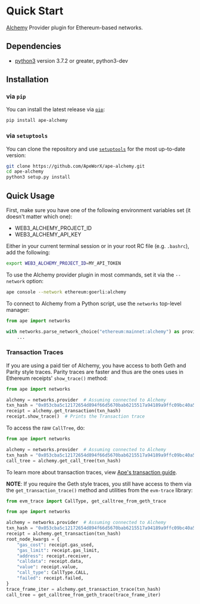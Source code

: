 # Quick Start

[Alchemy](https://alchemy.com/?r=jk3NDM0MTIwODIzM) Provider plugin for Ethereum-based networks.

## Dependencies

* [python3](https://www.python.org/downloads) version 3.7.2 or greater, python3-dev

## Installation

### via `pip`

You can install the latest release via [`pip`](https://pypi.org/project/pip/):

```bash
pip install ape-alchemy
```

### via `setuptools`

You can clone the repository and use [`setuptools`](https://github.com/pypa/setuptools) for the most up-to-date version:

```bash
git clone https://github.com/ApeWorX/ape-alchemy.git
cd ape-alchemy
python3 setup.py install
```

## Quick Usage

First, make sure you have one of the following environment variables set (it doesn't matter which one):

* WEB3_ALCHEMY_PROJECT_ID
* WEB3_ALCHEMY_API_KEY

Either in your current terminal session or in your root RC file (e.g. `.bashrc`), add the following:

```bash
export WEB3_ALCHEMY_PROJECT_ID=MY_API_TOKEN
```

To use the Alchemy provider plugin in most commands, set it via the `--network` option:

```bash
ape console --network ethereum:goerli:alchemy
```

To connect to Alchemy from a Python script, use the `networks` top-level manager:

```python
from ape import networks

with networks.parse_network_choice("ethereum:mainnet:alchemy") as provider:
    ...
```

### Transaction Traces

If you are using a paid tier of Alchemy, you have access to both Geth and Parity style traces.
Parity traces are faster and thus are the ones uses in Ethereum receipts' `show_trace()` method:

```python
from ape import networks

alchemy = networks.provider  # Assuming connected to Alchemy
txn_hash = "0x053cba5c12172654d894f66d5670bab6215517a94189a9ffc09bc40a589ec04d"
receipt = alchemy.get_transaction(txn_hash)
receipt.show_trace()  # Prints the Transaction trace
```

To access the raw `CallTree`, do:

```python
from ape import networks

alchemy = networks.provider  # Assuming connected to Alchemy
txn_hash = "0x053cba5c12172654d894f66d5670bab6215517a94189a9ffc09bc40a589ec04d"
call_tree = alchemy.get_call_tree(txn_hash)
```

To learn more about transaction traces, view [Ape's transaction guide](https://docs.apeworx.io/ape/stable/userguides/transactions.html#traces).

**NOTE**: If you require the Geth style traces, you still have access to them via the `get_transaction_trace()` method and utilities from the `evm-trace` library:

```python
from evm_trace import CallType, get_calltree_from_geth_trace

from ape import networks

alchemy = networks.provider  # Assuming connected to Alchemy
txn_hash = "0x053cba5c12172654d894f66d5670bab6215517a94189a9ffc09bc40a589ec04d"
receipt = alchemy.get_transaction(txn_hash)
root_node_kwargs = {
    "gas_cost": receipt.gas_used,
    "gas_limit": receipt.gas_limit,
    "address": receipt.receiver,
    "calldata": receipt.data,
    "value": receipt.value,
    "call_type": CallType.CALL,
    "failed": receipt.failed,
}
trace_frame_iter = alchemy.get_transaction_trace(txn_hash)
call_tree = get_calltree_from_geth_trace(trace_frame_iter)
```
